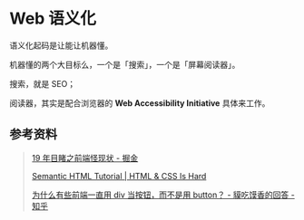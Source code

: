 # Web 语义化

语义化起码是让能让机器懂。

机器懂的两个大目标么，一个是「搜索」，一个是「屏幕阅读器」。

搜索，就是 SEO；

阅读器，其实是配合浏览器的 **Web Accessibility Initiative** 具体来工作。

## 参考资料

> [19 年目睹之前端怪现状 - 掘金](https://juejin.im/post/5c847d10e51d453b117ba8e5)
> 
> [Semantic HTML Tutorial | HTML & CSS Is Hard](https://internetingishard.com/html-and-css/semantic-html/)
> 
> [为什么有些前端一直用 div 当按钮，而不是用 button？ - 貘吃馍香的回答 - 知乎](https://www.zhihu.com/question/296706208/answer/507091700)